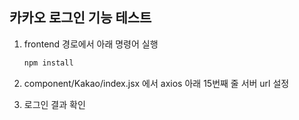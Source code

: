 ## 카카오 로그인 기능 테스트
1. frontend 경로에서 아래 명령어 실행
    ```bash
    npm install
    ```

2. component/Kakao/index.jsx 에서 axios 아래 15번째 줄 서버 url 설정

3. 로그인 결과 확인